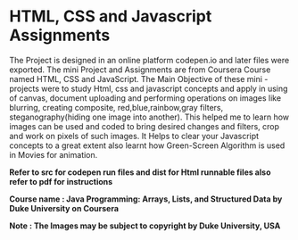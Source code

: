 # HTML, CSS and Javascript Assignments

The Project is designed in an online platform codepen.io and later files were exported. The mini Project and Assignments
are from Coursera Course named HTML, CSS and JavaScript. The Main Objective of these mini - projects were to study Html,
css and javascript concepts and apply in using of canvas, document uploading and performing operations on images like 
blurring, creating composite, red,blue,rainbow,gray filters, steganography(hiding one image into another). This helped
me to learn how images can be used and coded to bring desired changes and filters, crop and work on pixels of such images.
It Helps to clear your Javascript concepts to a great extent also learnt how Green-Screen Algorithm is used in Movies for 
animation.

**Refer to src for codepen run files and dist for Html runnable files also refer to pdf for instructions**

**Course name : Java Programming: Arrays, Lists, and Structured Data by Duke University on Coursera**

**Note : The Images may be subject to copyright by Duke University, USA**
